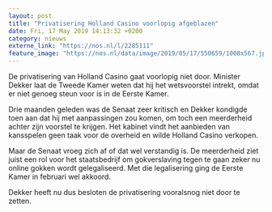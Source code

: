 ```yaml
---
layout: post
title: "Privatisering Holland Casino voorlopig afgeblazen"
date: Fri, 17 May 2019 14:13:32 +0200
category: nieuws
externe_link: "https://nos.nl/l/2285111"
feature_image: "https://nos.nl/data/image/2019/05/17/550659/1008x567.jpg"
---
```


<p>De privatisering van Holland Casino gaat voorlopig niet door. Minister Dekker laat de Tweede Kamer weten dat hij het wetsvoorstel intrekt, omdat er niet genoeg steun voor is in de Eerste Kamer.</p>
<p>Drie maanden geleden was de Senaat zeer kritisch en Dekker kondigde toen aan dat hij met aanpassingen zou komen, om toch een meerderheid achter zijn voorstel te krijgen. Het kabinet vindt het aanbieden van kansspelen geen taak voor de overheid en wilde Holland Casino verkopen.</p>
<p>Maar de Senaat vroeg zich af of dat wel verstandig is. De meerderheid ziet juist een rol voor het staatsbedrijf om gokverslaving tegen te gaan zeker nu online gokken wordt gelegaliseerd. Met die legalisering ging de Eerste Kamer in februari wel akkoord.</p>
<p>Dekker heeft nu dus besloten de privatisering vooralsnog niet door te zetten.</p>
